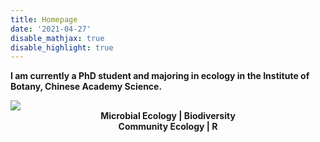 ```yaml
---
title: Homepage
date: '2021-04-27'
disable_mathjax: true
disable_highlight: true
---
```


<b> I am currently a PhD student and majoring in ecology in the Institute of Botany, Chinese Academy Science. </b>

<div id="widerimg">
    <img src="/images/Forsythia_suspensa.jpg">
</div>

<center><strong> Microbial Ecology | Biodiversity </strong></center>

<center><strong> Community Ecology | R </strong></center>